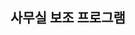 ## **사무실 보조 프로그램**

<!--
### **특징 및 기능**

1. PDF 병합 및 분할
- 라이센스

WIN UI 3 환경에서 개발됨
- 친숙함을 위해 Fluent 2 디자인 사용하고 싶었고, WPF 등 찾아보다가 WIN UI로 정착함.
- Powertoys 및 WIN UI 3 Gallery 등을 참고하면서 만듦.
-->
